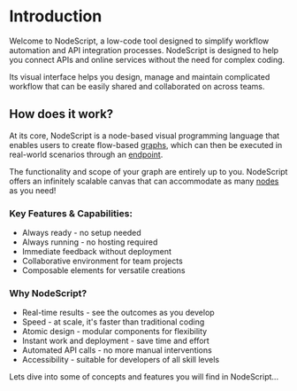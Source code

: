 # Introduction

Welcome to NodeScript, a low-code tool designed to simplify workflow automation and API integration processes. NodeScript is designed to help you connect APIs and online services without the need for complex coding. 

Its visual interface helps you design, manage and maintain complicated workflow that can be easily shared and collaborated on across teams.

## How does it work?

At its core, NodeScript is a node-based visual programming language that enables users to create flow-based [graphs](./graphs.md), which can then be executed in real-world scenarios through an [endpoint](./endpoints.md).

The functionality and scope of your graph are entirely up to you. NodeScript offers an infinitely scalable canvas that can accommodate as many [nodes](nodes.md) as you need!

### Key Features & Capabilities: ###

- Always ready - no setup needed
- Always running - no hosting required
- Immediate feedback without deployment
- Collaborative environment for team projects
- Composable elements for versatile creations

### Why NodeScript? ###

- Real-time results - see the outcomes as you develop
- Speed - at scale, it's faster than traditional coding
- Atomic design - modular components for flexibility
- Instant work and deployment - save time and effort
- Automated API calls - no more manual interventions
- Accessibility - suitable for developers of all skill levels

Lets dive into some of concepts and features you will find in NodeScript...